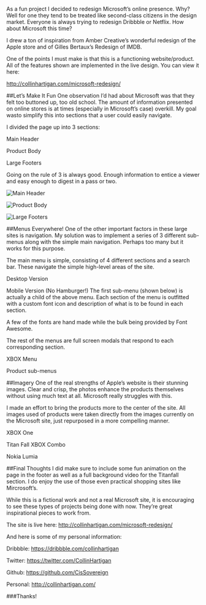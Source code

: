 As a fun project I decided to redesign Microsoft’s online presence. Why? Well for one they tend to be treated like second-class citizens in the design market. Everyone is always trying to redesign Dribbble or Netflix. How about Microsoft this time?

I drew a ton of inspiration from Amber Creative’s wonderful redesign of the Apple store and of Gilles Bertaux’s Redesign of IMDB.

One of the points I must make is that this is a functioning website/product. All of the features shown are implemented in the live design. You can view it here:

http://collinhartigan.com/microsoft-redesign/

##Let’s Make It Fun
One observation I’d had about Microsoft was that they felt too buttoned up, too old school. The amount of information presented on online stores is at times (especially in Microsoft’s case) overkill. My goal wasto simplify this into sections that a user could easily navigate.

I divided the page up into 3 sections:

Main Header

Product Body

Large Footers

Going on the rule of 3 is always good. Enough information to entice a viewer and easy enough to digest in a pass or two.


![Main Header](https://d262ilb51hltx0.cloudfront.net/max/1095/1*SnMpj6IalnBvLCDLRkYO1w.png)

![Product Body](https://d262ilb51hltx0.cloudfront.net/max/877/1*op-5x6mm8rAWVZQtKcDmnQ.png)

![Large Footers](https://d262ilb51hltx0.cloudfront.net/max/700/1*b2TAZGO73gIwfJWMY99liw.png)

##Menus Everywhere!
One of the other important factors in these large sites is navigation. My solution was to implement a series of 3 different sub-menus along with the simple main navigation. Perhaps too many but it works for this purpose.

The main menu is simple, consisting of 4 different sections and a search bar. These navigate the simple high-level areas of the site.


Desktop Version

Mobile Version (No Hamburger!)
The first sub-menu (shown below) is actually a child of the above menu. Each section of the menu is outfitted with a custom font icon and description of what is to be found in each section.



A few of the fonts are hand made while the bulk being provided by Font Awesome.

The rest of the menus are full screen modals that respond to each corresponding section.


XBOX Menu

Product sub-menus

##Imagery
One of the real strengths of Apple’s website is their stunning images. Clear and crisp, the photos enhance the products themselves without using much text at all. Microsoft really struggles with this.

I made an effort to bring the products more to the center of the site. All images used of products were taken directly from the images currently on the Microsoft site, just repurposed in a more compelling manner.


XBOX One

Titan Fall XBOX Combo

Nokia Lumia

##Final Thoughts
I did make sure to include some fun animation on the page in the footer as well as a full background video for the Titanfall section. I do enjoy the use of those even practical shopping sites like Mircrosoft’s.

While this is a fictional work and not a real Microsoft site, it is encouraging to see these types of projects being done with now. They’re great inspirational pieces to work from.

The site is live here: http://collinhartigan.com/microsoft-redesign/

And here is some of my personal information:

Dribbble: https://dribbble.com/collinhartigan

Twitter: https://twitter.com/CollinHartigan

Github: https://github.com/CisSovereign

Personal: http://collinhartigan.com/

###Thanks!
